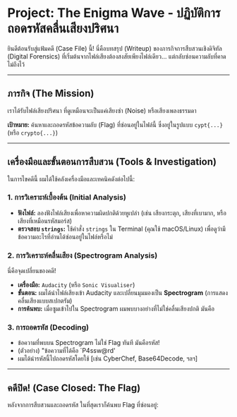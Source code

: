 #  Project: The Enigma Wave - ปฏิบัติการถอดรหัสคลื่นเสียงปริศนา

ยินดีต้อนรับสู่แฟ้มคดี (Case File) นี้! นี่คือบทสรุป (Writeup) ของภารกิจการสืบสวนเชิงดิจิทัล (Digital Forensics) ที่เริ่มต้นจากไฟล์เสียงต้องสงสัยเพียงไฟล์เดียว... แต่กลับซ่อนความลับที่คาดไม่ถึงไว้

---

##  ภารกิจ (The Mission)

เราได้รับไฟล์เสียงปริศนา ที่ดูเหมือนจะเป็นแค่เสียงซ่า (Noise) หรือเสียงเพลงธรรมดา

**เป้าหมาย:** ค้นหาและถอดรหัสข้อความลับ (Flag) ที่ซ่อนอยู่ในไฟล์นี้ ซึ่งอยู่ในรูปแบบ `cypt{...}` (หรือ `crypto{...}`)

---

##  เครื่องมือและขั้นตอนการสืบสวน (Tools & Investigation)

ในการไขคดีนี้ ผมได้ใช้คลังเครื่องมือและเทคนิคดังต่อไปนี้:

### 1. การวิเคราะห์เบื้องต้น (Initial Analysis)
* **ฟังไฟล์:** ลองฟังไฟล์เสียงเพื่อหาความผิดปกติด้วยหูเปล่า (เช่น เสียงกระตุก, เสียงที่เบามาก, หรือเสียงที่เหมือนรหัสมอร์ส)
* **ตรวจสอบ `strings`:** ใช้คำสั่ง `strings` ใน Terminal (คุณใช้ macOS/Linux) เพื่อดูว่ามีข้อความอะไรที่อ่านได้ซ่อนอยู่ในไฟล์หรือไม่

### 2. การวิเคราะห์คลื่นเสียง (Spectrogram Analysis)
นี่คือจุดเปลี่ยนของคดี!

* **เครื่องมือ:** `Audacity` (หรือ `Sonic Visualiser`)
* **ขั้นตอน:** ผมได้นำไฟล์เสียงเข้า Audacity และเปลี่ยนมุมมองเป็น **Spectrogram** (การแสดงคลื่นเสียงแบบสเปกตรัม)
* **การค้นพบ:** เมื่อซูมเข้าไปใน Spectrogram ผมพบบางอย่างที่ไม่ใช่คลื่นเสียงปกติ มันคือ


### 3. การถอดรหัส (Decoding)
* ข้อความที่พบบน Spectrogram ไม่ใช่ Flag ทันที มันคือรหัส!
* (ตัวอย่าง) "ข้อความที่ได้คือ `P4ssw@rd'
* ผมได้นำรหัสนี้ไปถอดรหัสโดยใช้ [เช่น CyberChef, Base64Decode, ฯลฯ]

---

## คดีปิด! (Case Closed: The Flag)

หลังจากการสืบสวนและถอดรหัส ในที่สุดเราก็ค้นพบ Flag ที่ซ่อนอยู่:
